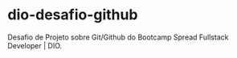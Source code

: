 # dio-desafio-github
Desafio de Projeto sobre Git/Github do Bootcamp Spread Fullstack Developer | DIO.
